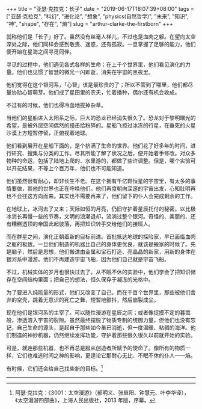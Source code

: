 +++
title = "亚瑟·克拉克：长子"
date = "2019-06-17T18:07:39+08:00"
tags = ["亚瑟·克拉克", "科幻", "进化论", "想象", "physics(自然哲学)", "未来", "知识", "神", "shape", "存在", "熵"]
slug = "arthur-clarke-the-firstborn"
+++

就称他们是「长子」好了。虽然没有丝毫人样儿，不过也是血肉之躯。在望向太空深处之际，他们同样会感到敬畏、迷惑，还有孤寂。一旦掌握了足够的能力，他们便开始在星海之间寻觅同伴。

寻觅的过程中，他们遇见各式各样的生命；在上千个世界里，他们看见演化的力量。他们也见惯了智慧的微光一闪即逝，消失在宇宙的黑夜里。

他们觉得在这个银河系，「心智」该是最珍贵的了；所以不管到了哪里，他们都尽量协助心智萌芽。他们成了星田里的农夫，忙着播种，偶尔还有机会收成。

不过有的时候，他们也得冷血地拔掉杂草。

当他们的星船进入太阳系之际，巨大的恐龙已经消失很久了。恐龙对于黎明曙光的希望，是被外层空间偶然的撞击给粉碎的。星船飞掠过冰冻的行星，在垂死的火星沙漠上方短暂停留，正俯视着地球。

他们看到展开在星船下面的，是个挤满了生命的世界。他们花了好多年的时间，进行研究、搜集与分类的工作。尽其所能了解了状况之后，便开始着手修改。对众多物种的命运，包括了陆地上爬的、水里游的，都做了些许调整。但是，哪个实验可以开花结果，不等上个百万年，他们也不可能知道。

他们虽然很有耐心，却非长生不老。在这个拥有千亿颗恒星的宇宙里，有太多的事情要做，其他的世界也正在呼唤他们。他们再度朝向深邃的宇宙出发，心知肚明再也不会往这方向而来。其实也不需要再来了，他们留下的仆人会完成剩余的工作。

在地球上，冰河去了又来；天际如恒的月亮，仍旧守护着星辰托付的秘密。以比极冰消长再慢一些的节奏，文明的浪潮退却，流淌过整个银河。奇怪的、美丽的、还有糟糕透顶的帝国此起彼落，再把知识转手交给他们的接班人。

而在群星之间，演化正朝着新的目标前进。首批抵达地球的探险家，早已面临血肉之躯的极致。一旦他们制造的机器比自己的身体更优良，就该是搬家的时候了。先是脑子，然后是思想，他们搬进由金属和宝石打造、亮晶晶的新家，用新的身体在银河系中漫游。他们不再建造宇宙飞船，因为他们自己就是宇宙飞船。

不过，机械实体的岁月也很快过去了。从不眠不休的实验中，他们学会了把知识储存在空间结构里面；把自己的想法，恒久保存于凝冻的光格中。

为了要进入纯能量的形式，他们又改变了自己。而在千百个世界里，那些被他们舍弃的空壳，跳着无意识的死亡之舞，短暂地颤抖，然后崩裂成尘。

现在他们是银河系的主宰了。可以随性漫游在星辰之间；或者像捉摸不定的暮霭般，渗透溶入宇宙的裂隙。虽然最终摆脱了物质专制的统御力量，但他们也没有忘记，自己生命的源头，是起自于那些如今虽已消逝，但一度温暖、粘稠的海洋。他们制造的神妙机器，仍然继续发挥功能，守护着那些很久很久以前就开始的实验。

可是，就连那些机器，也不再总是服从创造者所赋予的使命了。像所有的物质一样，它们也难逃时间之神的影响，更遑论它那耐心无比、不眠不休的仆人——熵。

有时候，它们还会给自己找些新的目标。[^1]

---

[^1]: 阿瑟·克拉克：《3001：太空漫游》（郝明义、张启阳、钟慧元、叶李华译），《太空漫游四部曲》，上海人民出版社，2013 年版，序幕。
